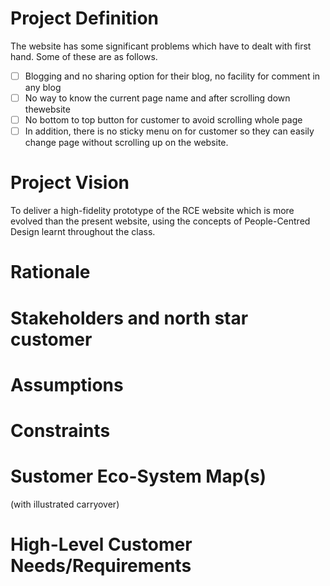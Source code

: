 # Project Definition

The website has some significant problems which have to dealt with first hand. Some of these are as follows.

- [ ] Blogging and no sharing option for their blog, no facility for comment in any blog
- [ ] No way to know the current page name and after scrolling down thewebsite 
- [ ] No bottom to top button for customer to avoid scrolling whole page
- [ ] In addition, there is no sticky menu on for customer so they can easily change page without scrolling up on the website.

# Project Vision

To deliver a high-fidelity prototype of the RCE website which is more evolved than the present website, using the concepts of People-Centred Design learnt throughout the class.

# Rationale

# Stakeholders and north star customer

# Assumptions

# Constraints

# Sustomer Eco-System Map(s)
(with illustrated carryover)

# High-Level Customer Needs/Requirements
